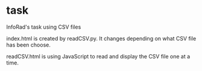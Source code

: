 # task

InfoRad's task using CSV files


index.html is created by readCSV.py. It changes depending on what CSV file has been choose.

readCSV.html is using JavaScript to read and display the CSV file one at a time.
